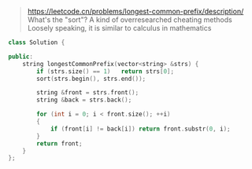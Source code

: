 > https://leetcode.cn/problems/longest-common-prefix/description/
> What's the "sort"?
> A kind of overresearched cheating methods
> Loosely speaking, it is similar to calculus in mathematics

```cpp
class Solution {

public:
    string longestCommonPrefix(vector<string> &strs) {
        if (strs.size() == 1)   return strs[0];
        sort(strs.begin(), strs.end());

        string &front = strs.front();
        string &back = strs.back();

        for (int i = 0; i < front.size(); ++i)
        {
            if (front[i] != back[i]) return front.substr(0, i);
        }
        return front;
    }
};
```